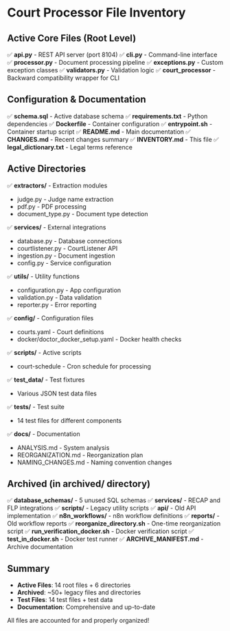 # Court Processor File Inventory

## Active Core Files (Root Level)
✅ **api.py** - REST API server (port 8104)
✅ **cli.py** - Command-line interface
✅ **processor.py** - Document processing pipeline
✅ **exceptions.py** - Custom exception classes
✅ **validators.py** - Validation logic
✅ **court_processor** - Backward compatibility wrapper for CLI

## Configuration & Documentation
✅ **schema.sql** - Active database schema
✅ **requirements.txt** - Python dependencies
✅ **Dockerfile** - Container configuration
✅ **entrypoint.sh** - Container startup script
✅ **README.md** - Main documentation
✅ **CHANGES.md** - Recent changes summary
✅ **INVENTORY.md** - This file
✅ **legal_dictionary.txt** - Legal terms reference

## Active Directories
✅ **extractors/** - Extraction modules
  - judge.py - Judge name extraction
  - pdf.py - PDF processing
  - document_type.py - Document type detection

✅ **services/** - External integrations
  - database.py - Database connections
  - courtlistener.py - CourtListener API
  - ingestion.py - Document ingestion
  - config.py - Service configuration

✅ **utils/** - Utility functions
  - configuration.py - App configuration
  - validation.py - Data validation
  - reporter.py - Error reporting

✅ **config/** - Configuration files
  - courts.yaml - Court definitions
  - docker/doctor_docker_setup.yaml - Docker health checks

✅ **scripts/** - Active scripts
  - court-schedule - Cron schedule for processing

✅ **test_data/** - Test fixtures
  - Various JSON test data files

✅ **tests/** - Test suite
  - 14 test files for different components

✅ **docs/** - Documentation
  - ANALYSIS.md - System analysis
  - REORGANIZATION.md - Reorganization plan
  - NAMING_CHANGES.md - Naming convention changes

## Archived (in archived/ directory)
✅ **database_schemas/** - 5 unused SQL schemas
✅ **services/** - RECAP and FLP integrations
✅ **scripts/** - Legacy utility scripts
✅ **api/** - Old API implementation
✅ **n8n_workflows/** - n8n workflow definitions
✅ **reports/** - Old workflow reports
✅ **reorganize_directory.sh** - One-time reorganization script
✅ **run_verification_docker.sh** - Docker verification script
✅ **test_in_docker.sh** - Docker test runner
✅ **ARCHIVE_MANIFEST.md** - Archive documentation

## Summary
- **Active Files**: 14 root files + 6 directories
- **Archived**: ~50+ legacy files and directories
- **Test Files**: 14 test files + test data
- **Documentation**: Comprehensive and up-to-date

All files are accounted for and properly organized!